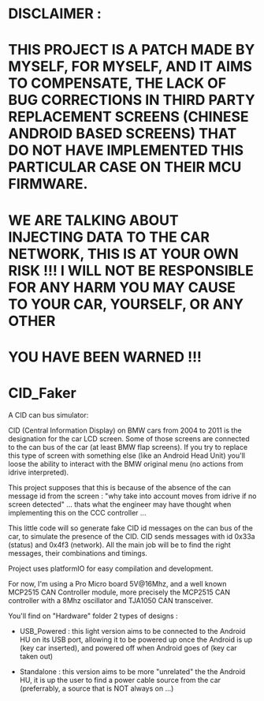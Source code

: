# DISCLAIMER :
# THIS PROJECT IS A PATCH MADE BY MYSELF, FOR MYSELF, AND IT AIMS TO COMPENSATE, THE LACK OF BUG CORRECTIONS IN THIRD PARTY REPLACEMENT SCREENS (CHINESE ANDROID BASED SCREENS) THAT DO NOT HAVE IMPLEMENTED THIS PARTICULAR CASE ON THEIR MCU FIRMWARE.
# WE ARE TALKING ABOUT INJECTING DATA TO THE CAR NETWORK, THIS IS AT YOUR OWN RISK !!! I WILL NOT BE RESPONSIBLE FOR ANY HARM YOU MAY CAUSE TO YOUR CAR, YOURSELF, OR ANY OTHER
# YOU HAVE BEEN WARNED !!!
# CID_Faker
A CID can bus simulator:


CID (Central Information Display) on BMW cars from 2004 to 2011 is the designation for the car LCD screen.
Some of those screens are connected to the can bus of the car (at least BMW flap screens).
If you try to replace this type of screen with something else (like an Android Head Unit) you'll loose the ability to 
interact with the BMW original menu (no actions from idrive interpreted).



This project supposes that this is because of the absence of the can message id from the screen : "why take into
account moves from idrive if no screen detected" ... thats what the engineer may have thought when implementing this
on the CCC controller ...


This little code will so generate fake CID id messages on the can bus of the car, to simulate the presence of the CID.
CID sends messages with id 0x33a (status) and 0x4f3 (network).
All the main job will be to find the right messages, their combinations and timings.


Project uses platformIO for easy compilation and development.

For now, I'm using a Pro Micro board 5V@16Mhz, and a well known MCP2515 CAN Controller module, more precisely the
MCP2515 CAN controller with a 8Mhz oscillator and TJA1050 CAN transceiver.

You'll find on "Hardware" folder 2 types of designs :

- USB_Powered : this light version aims to be connected to the Android HU on its USB port, allowing it to be
powered up once the Android is up (key car inserted), and powered off when Android goes of (key car taken out)

- Standalone : this version aims to be more "unrelated" the the Android HU, it is up the user to find a power
cable source from the car (preferrably, a source that is NOT always on ...)



